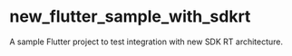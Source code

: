 # new_flutter_sample_with_sdkrt

A sample Flutter project to test integration with new SDK RT architecture.
